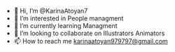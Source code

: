 - 👋 Hi, I’m @KarinaAtoyan7
- 👀 I’m interested in People managment 
- 🌱 I’m currently learning Managment 
- 💞️ I’m looking to collaborate on Illustrators Animators 
- 📫 How to reach me karinaatoyan979797@gmail.com

<!---
KarinaAtoyan7/KarinaAtoyan7 is a ✨ special ✨ repository because its `README.md` (this file) appears on your GitHub profile.
You can click the Preview link to take a look at your changes.
--->
